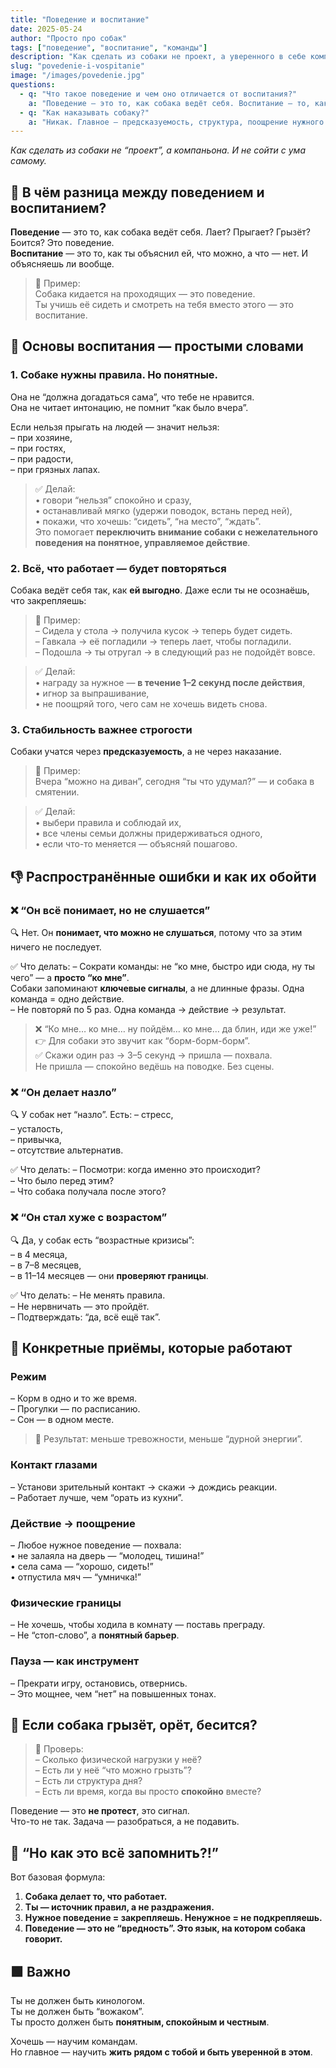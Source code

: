 ```yaml
---
title: "Поведение и воспитание"
date: 2025-05-24
author: "Просто про собак"
tags: ["поведение", "воспитание", "команды"]
description: "Как сделать из собаки не проект, а уверенного в себе компаньона"
slug: "povedenie-i-vospitanie"
image: "/images/povedenie.jpg"
questions:
  - q: "Что такое поведение и чем оно отличается от воспитания?"
    a: "Поведение — это то, как собака ведёт себя. Воспитание — то, как ты её учишь."
  - q: "Как наказывать собаку?"
    a: "Никак. Главное — предсказуемость, структура, поощрение нужного."
---
```


*Как сделать из собаки не “проект”, а компаньона. И не сойти с ума самому.*

## 📌 В чём разница между поведением и воспитанием?

**Поведение** — это то, как собака ведёт себя. Лает? Прыгает? Грызёт? Боится? Это поведение.  
**Воспитание** — это то, как ты объяснил ей, что можно, а что — нет. И объясняешь ли вообще.

> 🔸 Пример:  
> Собака кидается на проходящих — это поведение.  
> Ты учишь её сидеть и смотреть на тебя вместо этого — это воспитание.

## 🧩 Основы воспитания — простыми словами

### 1. Собаке нужны правила. Но понятные.

Она не “должна догадаться сама”, что тебе не нравится.  
Она не читает интонацию, не помнит “как было вчера”.

Если нельзя прыгать на людей — значит нельзя:  
– при хозяине,  
– при гостях,  
– при радости,  
– при грязных лапах.

> ✅ Делай:  
> • говори “нельзя” спокойно и сразу,  
> • останавливай мягко (удержи поводок, встань перед ней),  
> • покажи, что хочешь: “сидеть”, “на место”, “ждать”.  
> Это помогает **переключить внимание собаки с нежелательного поведения на понятное, управляемое действие**.

### 2. Всё, что работает — будет повторяться

Собака ведёт себя так, как **ей выгодно**. Даже если ты не осознаёшь, что закрепляешь:

> 🔸 Пример:  
> – Сидела у стола → получила кусок → теперь будет сидеть.  
> – Гавкала → её погладили → теперь лает, чтобы погладили.  
> – Подошла → ты отругал → в следующий раз не подойдёт вовсе.

> ✅ Делай:  
> • награду за нужное — **в течение 1–2 секунд после действия**,  
> • игнор за выпрашивание,  
> • не поощряй того, чего сам не хочешь видеть снова.

### 3. Стабильность важнее строгости

Собаки учатся через **предсказуемость**, а не через наказание.

> 🔸 Пример:  
> Вчера “можно на диван”, сегодня “ты что удумал?” — и собака в смятении.

> ✅ Делай:  
> • выбери правила и соблюдай их,  
> • все члены семьи должны придерживаться одного,  
> • если что-то меняется — объясняй пошагово.

## 👎 Распространённые ошибки и как их обойти

### ❌ “Он всё понимает, но не слушается”

🔍 Нет. Он **понимает, что можно не слушаться**, потому что за этим ничего не последует.

✅ Что делать:
– Сократи команды: не “ко мне, быстро иди сюда, ну ты чего” — а **просто “ко мне”**.  
Собаки запоминают **ключевые сигналы**, а не длинные фразы. Одна команда = одно действие.  
– Не повторяй по 5 раз. Одна команда → действие → результат.

> ❌ “Ко мне… ко мне… ну пойдём… ко мне… да блин, иди же уже!”  
> 👉 Для собаки это звучит как “борм-борм-борм”.  
> ✅ Скажи один раз → 3–5 секунд → пришла — похвала.  
> Не пришла — спокойно ведёшь на поводке. Без сцены.

### ❌ “Он делает назло”

🔍 У собак нет “назло”. Есть:
– стресс,  
– усталость,  
– привычка,  
– отсутствие альтернатив.

✅ Что делать:
– Посмотри: когда именно это происходит?  
– Что было перед этим?  
– Что собака получала после этого?

### ❌ “Он стал хуже с возрастом”

🔍 Да, у собак есть “возрастные кризисы”:  
– в 4 месяца,  
– в 7–8 месяцев,  
– в 11–14 месяцев — они **проверяют границы**.

✅ Что делать:
– Не менять правила.  
– Не нервничать — это пройдёт.  
– Подтверждать: “да, всё ещё так”.

## 🐾 Конкретные приёмы, которые работают

### Режим

– Корм в одно и то же время.  
– Прогулки — по расписанию.  
– Сон — в одном месте.

> 🔸 Результат: меньше тревожности, меньше “дурной энергии”.

### Контакт глазами

– Установи зрительный контакт → скажи → дождись реакции.  
– Работает лучше, чем “орать из кухни”.

### Действие → поощрение

– Любое нужное поведение — похвала:  
  • не залаяла на дверь — “молодец, тишина!”  
  • села сама — “хорошо, сидеть!”  
  • отпустила мяч — “умничка!”

### Физические границы

– Не хочешь, чтобы ходила в комнату — поставь преграду.  
– Не “стоп-слово”, а **понятный барьер**.

### Пауза — как инструмент

– Прекрати игру, остановись, отвернись.  
– Это мощнее, чем “нет” на повышенных тонах.

## 💬 Если собака грызёт, орёт, бесится?

> 🔸 Проверь:  
> – Сколько физической нагрузки у неё?  
> – Есть ли у неё “что можно грызть”?  
> – Есть ли структура дня?  
> – Есть ли время, когда вы просто **спокойно** вместе?

Поведение — это **не протест**, это сигнал.  
Что-то не так. Задача — разобраться, а не подавить.

## 🧠 “Но как это всё запомнить?!”

Вот базовая формула:

1. **Собака делает то, что работает.**  
2. **Ты — источник правил, а не раздражения.**  
3. **Нужное поведение = закрепляешь. Ненужное = не подкрепляешь.**  
4. **Поведение — это не “вредность”. Это язык, на котором собака говорит.**

## 🟩 Важно

Ты не должен быть кинологом.  
Ты не должен быть “вожаком”.  
Ты просто должен быть **понятным, спокойным и честным**.

Хочешь — научим командам.  
Но главное — научить **жить рядом с тобой и быть уверенной в этом**.
